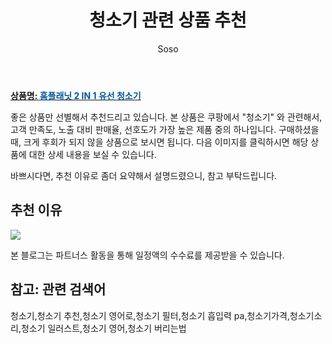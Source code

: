 ﻿---
layout: post
title:  "청소기 관련 상품 추천"
author: Soso
categories: [ 디지털/가전 ]
tags: [청소기,청소기 추천,청소기 영어로,청소기 필터,청소기 흡입력 pa,청소기가격,청소기소리,청소기 일러스트,청소기 영어,청소기 버리는법]
image: https://ads-partners.coupang.com/image1/znPGXoFdbAgUEwZNzqLOBdpSaQ6HmLPDfytb119WonLLA11IN4-B7dFqah4ti1Za_cyAi35-AkJ7p-DHe8drxKQwa056kvCnfEq3Xo-QvtpkxxNiEe0RAyBEWulq5QDy6dDMO90Qkp1oX4VSsh6PniOkSakOgBujPKMmN2sWisaKlUdkh1uai08Y0QxsOrRNC45pYDOyKGddEevn-nDUVTxE-2AnowHjRUDlAu4ZIkrrSwA8QKjiWDFZuxCWaSuU_e-W4mI__SvMCPuhbGflokIz4OL2 
description: "쿠팡에서 청소기 관련 상품으로 가장 고객 선호도가 높은 제품 중 하나입니다."
---

<a href="https://link.coupang.com/re/AFFSDP?lptag=AF5673682&pageKey=5225707661&itemId=7344236763&vendorItemId=74635450600&traceid=V0-153-cb6a42e67787f0c1&requestid=20240131144728786239429745&token=31850C%7CMIXED"><b>상품명: <font color='#01579B'>홈플래닛 2 IN 1 유선 청소기</font></b></a>

좋은 상품만 선별해서 추천드리고 있습니다.
본 상품은 쿠팡에서 "청소기" 와 관련해서, 고객 만족도, 노출 대비 판매율, 선호도가 가장 높은 제품 중의 하나입니다.
구매하셨을 때, 크게 후회가 되지 않을 상품으로 보시면 됩니다. 
다음 이미지를 클릭하시면 해당 상품에 대한 상세 내용을 보실 수 있습니다.

바쁘시다면, 추천 이유로 좀더 요약해서 설명드렸으니, 참고 부탁드립니다.

## 추천 이유 

<a href="https://link.coupang.com/re/AFFSDP?lptag=AF5673682&pageKey=5225707661&itemId=7344236763&vendorItemId=74635450600&traceid=V0-153-cb6a42e67787f0c1&requestid=20240131144728786239429745&token=31850C%7CMIXED"><img src="https://thumbnail6.coupangcdn.com/thumbnails/remote/q89/image/retail/images/3061886912435290-b201749b-514a-46f8-ba9c-a3ad24c14dd8.jpg"></a> 

본 블로그는 파트너스 활동을 통해 일정액의 수수료를 제공받을 수 있습니다.

## 참고: 관련 검색어    
청소기,청소기 추천,청소기 영어로,청소기 필터,청소기 흡입력 pa,청소기가격,청소기소리,청소기 일러스트,청소기 영어,청소기 버리는법